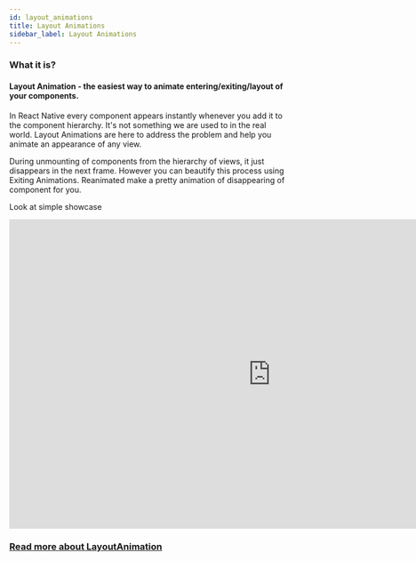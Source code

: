```yaml
---
id: layout_animations
title: Layout Animations
sidebar_label: Layout Animations
--- 
```


### What it is?

#### Layout Animation - the easiest way to animate entering/exiting/layout of your components.

In React Native every component appears instantly whenever you add it to the component hierarchy. It's not something we are used to in the real world. Layout Animations are here to address the problem and help you animate an appearance of any view.

During unmounting of components from the hierarchy of views, it just disappears in the next frame. However you can beautify this process using Exiting Animations. Reanimated make a pretty animation of disappearing of component for you.

Look at simple showcase

<iframe width="940px" height="557px" src="https://www.youtube.com/embed/6UXfS6FI674" frameborder="0" allow="accelerometer; autoplay; clipboard-write; encrypted-media; gyroscope; picture-in-picture" allowfullscreen></iframe>

### [Read more about LayoutAnimation](./../api/LayoutAnimations/entryAnimations)
